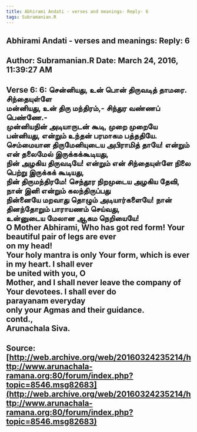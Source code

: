 ```yaml
--- 
title: Abhirami Andati - verses and meanings- Reply- 6   
tags: Subramanian.R  
---  
```

##  Abhirami Andati - verses and meanings: Reply: 6  
Author: Subramanian.R       Date: March 24, 2016, 11:39:27 AM  
---  
Verse 6: 6: சென்னியது, உன் பொன் திருவடித் தாமரை. சிந்தையுள்ளே   
மன்னியது, உன் திரு மந்திரம்,- சிந்துர வண்ணப் பெண்ணே.-   
முன்னியநின் அடியாருடன் கூடி, முறை முறையே   
பன்னியது, என்றும் உந்தன் பரமாகம பத்ததியே.   
செம்மையான திருமேனியுடைய அபிராமித் தாயே! என்றும் என் தலைமேல் இருக்கக்கூடியது,  
நின் அழகிய திருவடியே! என்றும் என் சிந்தையுள்ளே நிலை பெற்று இருக்கக் கூடியது,  
நின் திருமந்திரமே! செந்தூர நிறமுடைய அழகிய தேவி, நான் இனி என்றும் கலந்திருப்பது  
நின்னையே மறவாது தொழும் அடியார்களையே! நான் தினந்தோறும் பாராயணம் செய்வது,  
உன்னுடைய மேலான ஆகம நெறியையே!   
O Mother Abhirami, Who has got red form! Your beautiful pair of legs are ever  
on my head!   
Your holy mantra is only Your form, which is ever in my heart. I shall ever  
be united with you, O   
Mother, and I shall never leave the company of Your devotees. I shall ever do  
parayanam everyday   
only your Agmas and their guidance.   
contd.,   
Arunachala Siva.
 ---  
Source:[http://web.archive.org/web/20160324235214/http://www.arunachala-ramana.org:80/forum/index.php?topic=8546.msg82683](http://web.archive.org/web/20160324235214/http://www.arunachala-ramana.org:80/forum/index.php?topic=8546.msg82683)   
---  

